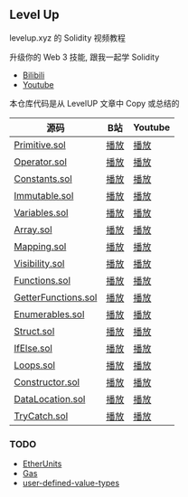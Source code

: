 ## Level Up

levelup.xyz 的 Solidity 视频教程

升级你的 Web 3 技能, 跟我一起学 Solidity

- [Bilibili](https://space.bilibili.com/407827717)
- [Youtube](https://www.youtube.com/playlist?list=PLQVdFP10UFttpwQFP3j-0kULb8gAdYfWl)

本仓库代码是从 LevelUP 文章中 Copy 或总结的

| 源码                                             | B站                                                  | Youtube                                             |
| ------------------------------------------------ | ---------------------------------------------------- | --------------------------------------------------- |
| [Primitive.sol](./src/Primitive.sol)             | [播放](https://www.bilibili.com/video/BV1ZXyfYmEGd/) | [播放](https://www.youtube.com/watch?v=SrT3O10XOKc) |
| [Operator.sol](./src/Operator.sol)               | [播放](https://www.bilibili.com/video/BV1FdykYrEb8/) | [播放](https://www.youtube.com/watch?v=DIHHiNt6TZQ) |
| [Constants.sol](./src/Constants.sol)             | [播放](https://www.bilibili.com/video/BV1KoyUYNE4m/) | [播放](https://www.youtube.com/watch?v=IHIf3e5jFIY) |
| [Immutable.sol](./src/Immutable.sol)             | [播放](https://www.bilibili.com/video/BV1WG1EY2E4S/) | [播放](https://www.youtube.com/watch?v=3btM3pAO1tY) |
| [Variables.sol](./src/Variables.sol)             | [播放](https://www.bilibili.com/video/BV1KnSbYdEXm/) | [播放](https://www.youtube.com/watch?v=pdFeQ7Ahaoc) |
| [Array.sol](./src/Array.sol)                     | [播放](https://www.bilibili.com/video/BV1zcSHYxEgW/) | [播放](https://www.youtube.com/watch?v=rzcD5U-pmQ0) |
| [Mapping.sol](./src/Mapping.sol)                 | [播放](https://www.bilibili.com/video/BV15TDAYYEgF/) | [播放](https://www.youtube.com/watch?v=nz9vowt__qM) |
| [Visibility.sol](./src/Visiblity.sol)            | [播放](https://www.bilibili.com/video/BV1EwDNYyELn/) | [播放](https://www.youtube.com/watch?v=S1vPZ1Gecy0) |
| [Functions.sol](./src/Functions.sol)             | [播放](https://www.bilibili.com/video/BV1H9DLYSEZW/) | [播放](https://www.youtube.com/watch?v=qoWQFqb6UkQ) |
| [GetterFunctions.sol](./src/GetterFunctions.sol) | [播放](https://www.bilibili.com/video/BV19GDDYeEb3/) | [播放](https://www.youtube.com/watch?v=NaD2pcXQKEs) |
| [Enumerables.sol](./src/Enumerables.sol)         | [播放](https://www.bilibili.com/video/BV1LFDvYtEhJ/) | [播放](https://www.youtube.com/watch?v=heyubb7LFtM) |
| [Struct.sol](./src/Struct.sol)                   | [播放](https://www.bilibili.com/video/BV1CEDkYtELc/) | [播放](https://www.youtube.com/watch?v=h1Ijjh5-pzE) |
| [IfElse.sol](./src/IfElse.sol)                   | [播放](https://www.bilibili.com/video/BV1WhmrYSEaR/) | [播放](https://www.youtube.com/watch?v=xoTvFqca6Wk) |
| [Loops.sol](./src/Loops.sol)                     | [播放](https://www.bilibili.com/video/BV1WomHYcEBT/) | [播放](https://www.youtube.com/watch?v=3p-VC5RY840) |
| [Constructor.sol](./src/Constructor.sol)         | [播放](https://www.bilibili.com/video/BV1jxmhYVESZ/) | [播放](https://www.youtube.com/watch?v=m2ZV4-Gm1CQ) |
| [DataLocation.sol](./src/DataLocations.sol)      | [播放](https://www.bilibili.com/video/BV1tGUuYiEvA/) | [播放](https://www.youtube.com/watch?v=hmWphHHyZKw) |
| [TryCatch.sol](./src/TryCatch.sol)               | [播放](https://www.bilibili.com/video/BV15HmfYSEQo/) | [播放](https://www.youtube.com/watch?v=vaINSMSGGMk) |

### TODO

- [EtherUnits](./src/EtherUnits.sol)
- [Gas](./src/Gas.sol)
- [user-defined-value-types](https://solidity-by-example.org/user-defined-value-types/)
